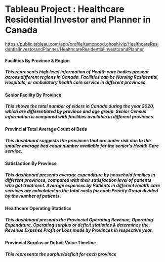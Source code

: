 
# Tableau Project : Healthcare Residential Investor and Planner in Canada
https://public.tableau.com/app/profile/tamonood.ghosh/viz/HealthcareResidentialInvestorandPlanner/HealthcareResidentialInvestorandPlanner

#### Facilities By Province & Region
##### This represents high level information of Health care bodies present across different regions in Canada. Facilities can be Nursing Residential, Hospitals, or ambulatory health care service in different provinces.

#### Senior Facility By Province
##### This shows the total number of elders in Canada during the year 2020, which are differentiated by province and age group. Senior Census information is compared with facilities available in different provinces.

#### Provincial Total Average Count of Beds
##### This dashboard suggests the provinces that are under risk due to the smaller average bed count number available for the senior's Health Care service.

#### Satisfaction By Province
##### This dashboard presents average expenditure by household families in different provinces, compared with their satisfaction level of patients who got treatment. Average expenses by Patients in different Health care services are calculated as the total costs for each Priority Group divided by the number of patients.

#### Healthcare Operating Statistics
##### This dashboard presents the Provincial Operating Revenue, Operating Expenditure, Operating surplus or deficit statistics & determines the Revenue Expense Profit or Loss made by Provinces in respective year. 

#### Provincial Surplus or Deficit Value Timeline
##### This represents the surplus/deficit for each province

